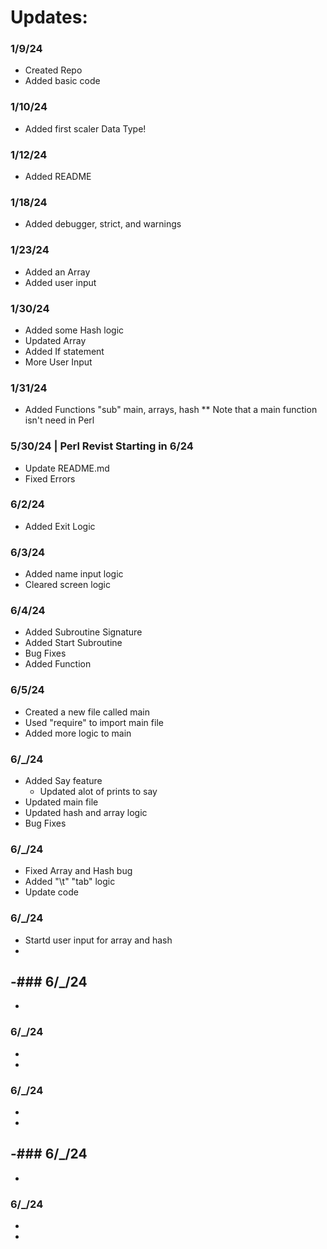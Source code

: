 # Updates:

### 1/9/24
- Created Repo
- Added basic code

### 1/10/24
- Added first scaler Data Type!

### 1/12/24
- Added README

### 1/18/24
- Added debugger, strict, and warnings

### 1/23/24
- Added an Array
- Added user input

### 1/30/24
- Added some Hash logic
- Updated Array
- Added If statement
- More User Input

### 1/31/24
- Added Functions "sub"
    main, arrays, hash 
    ** Note that a main function isn't need in Perl

### 5/30/24 | Perl Revist Starting in 6/24
- Update README.md
- Fixed Errors

### 6/2/24
- Added Exit Logic

### 6/3/24
- Added name input logic 
- Cleared screen logic

### 6/4/24
- Added Subroutine Signature
- Added Start Subroutine
- Bug Fixes
- Added Function

### 6/5/24
- Created a new file called main
- Used "require" to import main file
- Added more logic to main

### 6/_/24
- Added Say feature
    - Updated alot of prints to say
- Updated main file
- Updated hash and array logic 
- Bug Fixes

### 6/_/24
- Fixed Array and Hash bug
- Added "\t" "tab" logic
- Update code

### 6/_/24
- Startd user input for array and hash
- 

-### 6/_/24
- 
-

### 6/_/24
- 
-
### 6/_/24
- 
-

-### 6/_/24
- 
-

### 6/_/24
- 
-